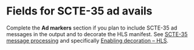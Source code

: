# Fields for SCTE\-35 ad avails<a name="hls-ad-markers"></a>

Complete the **Ad markers** section if you plan to include SCTE\-35 ad messages in the output and to decorate the HLS manifest\. See [SCTE\-35 message processing](scte-35-message-processing.md) and specifically [Enabling decoration – HLS](procedure-to-enable-decoration-hls.md)\.